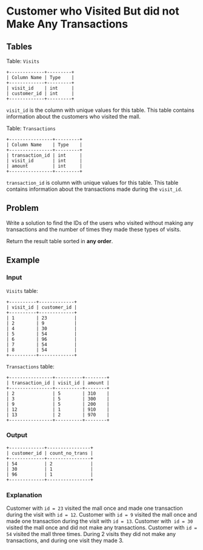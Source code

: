 # Customer who Visited But did not Make Any Transactions

## Tables

Table: `Visits`

```
+-------------+---------+
| Column Name | Type    |
+-------------+---------+
| visit_id    | int     |
| customer_id | int     |
+-------------+---------+
```

`visit_id` is the column with unique values for this table.
This table contains information about the customers who visited the mall.

Table: `Transactions`

```
+----------------+---------+
| Column Name    | Type    |
+----------------+---------+
| transaction_id | int     |
| visit_id       | int     |
| amount         | int     |
+----------------+---------+
```

`transaction_id` is column with unique values for this table.
This table contains information about the transactions made during the `visit_id`.

## Problem

Write a solution to find the IDs of the users who visited without making any
transactions and the number of times they made these types of visits.

Return the result table sorted in **any order**.

## Example

### Input

`Visits` table:

```
+----------+-------------+
| visit_id | customer_id |
+----------+-------------+
| 1        | 23          |
| 2        | 9           |
| 4        | 30          |
| 5        | 54          |
| 6        | 96          |
| 7        | 54          |
| 8        | 54          |
+----------+-------------+
```

`Transactions` table:

```
+----------------+----------+--------+
| transaction_id | visit_id | amount |
+----------------+----------+--------+
| 2              | 5        | 310    |
| 3              | 5        | 300    |
| 9              | 5        | 200    |
| 12             | 1        | 910    |
| 13             | 2        | 970    |
+----------------+----------+--------+
```

### Output

```
+-------------+----------------+
| customer_id | count_no_trans |
+-------------+----------------+
| 54          | 2              |
| 30          | 1              |
| 96          | 1              |
+-------------+----------------+
```

### Explanation

Customer with `id = 23` visited the mall once and made one transaction during the
visit with `id = 12`.
Customer with `id = 9` visited the mall once and made one transaction during the
visit with `id = 13`.
Customer with` id = 30` visited the mall once and did not make any transactions.
Customer with `id = 54` visited the mall three times. During 2 visits they did
not make any transactions, and during one visit they made 3.
